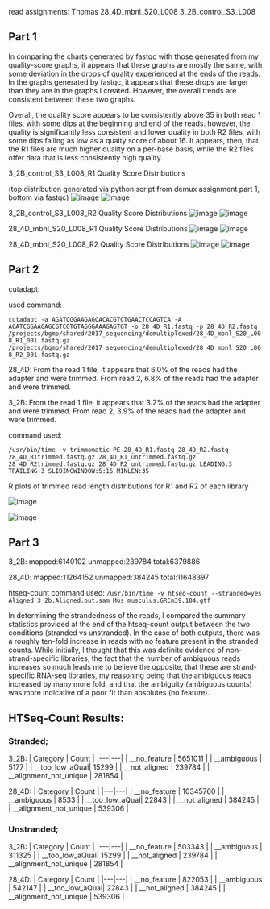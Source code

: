 read assignments: Thomas  28_4D_mbnl_S20_L008     3_2B_control_S3_L008

## Part 1 
In comparing the charts generated by fastqc with those generated from my quality-score graphs, it appears that these graphs are mostly the same, with some deviation in the drops of quality experienced at the ends of the reads. In the graphs generated by fastqc, it appears that these drops are larger than they are in the graphs I created. However, the overall trends are consistent between these two graphs. 

Overall, the quality score appears to be consistently above 35 in both read 1 files, with some dips at the beginning and end of the reads. however, the quality is significantly less consistent and lower quality in both R2 files, with some dips falling as low as a quaity score of about 16. It appears, then, that the R1 files are much higher quality on a per-base basis, while the R2 files offer data that is less consistently high quality. 

3_2B_control_S3_L008_R1 Quality Score Distributions

(top distribution generated via python script from demux assignment part 1, bottom via fastqc)
![image](3_2B_R1hist.png)
![image](3_2B_R1.png)

3_2B_control_S3_L008_R2 Quality Score Distributions
![image](3_2B_R2hist.png)
![image](3_2B_R2.png)

28_4D_mbnl_S20_L008_R1 Quality Score Distributions
![image](28_4D_R1hist.png)
![image](28_4D_R1.png)

28_4D_mbnl_S20_L008_R2 Quality Score Distributions
![image](28_4D_R2hist.png)
![image](28_4D_R2.png)

## Part 2
cutadapt: 

used command: 

``` cutadapt -a AGATCGGAAGAGCACACGTCTGAACTCCAGTCA -A AGATCGGAAGAGCGTCGTGTAGGGAAAGAGTGT -o 28_4D_R1.fastq -p 28_4D_R2.fastq /projects/bgmp/shared/2017_sequencing/demultiplexed/28_4D_mbnl_S20_L008_R1_001.fastq.gz /projects/bgmp/shared/2017_sequencing/demultiplexed/28_4D_mbnl_S20_L008_R2_001.fastq.gz ```

28_4D:
From the read 1 file, it appears that 6.0% of the reads had the adapter and were trimmed. From read 2, 6.8% of the reads had the adapter and were trimmed.

3_2B:
From the read 1 file, it appears that 3.2% of the reads had the adapter and were trimmed. From read 2, 3.9% of the reads had the adapter and were trimmed. 

command used: 

``` /usr/bin/time -v trimmomatic PE 28_4D_R1.fastq 28_4D_R2.fastq 28_4D_R1trimmed.fastq.gz 28_4D_R1_untrimmed.fastq.gz 28_4D_R2trimmed.fastq.gz 28_4D_R2_untrimmed.fastq.gz LEADING:3 TRAILING:3 SLIDINGWINDOW:5:15 MINLEN:35 ```

R plots of trimmed read length distributions for R1 and R2 of each library

![image](plot1.png)

![image](plot2.png)

## Part 3
3_2B:
mapped:6140102
unmapped:239784
total:6379886

28_4D:
mapped:11264152
unmapped:384245
total:11648397

htseq-count command used:
```/usr/bin/time -v htseq-count --stranded=yes Aligned_3_2b.Aligned.out.sam Mus_musculus.GRCm39.104.gtf```

In determining the strandedness of the reads, I compared the summary statistics provided at the end of the htseq-count output between the two conditions (stranded vs unstranded). In the case of both outputs, there was a roughly ten-fold increase in reads with no feature present in the stranded counts. While initially, I thought that this was definite evidence of non-strand-specific libraries, the fact that the number of ambiguous reads increases so much leads me to believe the opposite, that these are strand-specific RNA-seq libraries, my reasoning being that the ambiguous reads increased by many more fold, and that the ambiguity (ambiguous counts) was more indicative of a poor fit than absolutes (no feature). 


## HTSeq-Count Results: 
### Stranded;
3_2B:
| Category | Count |
|---|---|
| __no_feature | 5651011 |
| __ambiguous | 5177 |
| __too_low_aQual| 15299 |
| __not_aligned | 239784 |
| __alignment_not_unique | 281854 |


28_4D:
| Category | Count |
|---|---|
| __no_feature | 10345760 |
| __ambiguous | 8533 |
| __too_low_aQual| 22843 |
| __not_aligned | 384245 |
| __alignment_not_unique | 539306 |


### Unstranded;

3_2B:
| Category | Count |
|---|---|
| __no_feature | 503343 |
| __ambiguous | 311325 |
| __too_low_aQual| 15299 |
| __not_aligned | 239784 |
| __alignment_not_unique | 281854 |


28_4D:
| Category | Count |
|---|---|
| __no_feature | 822053 |
| __ambiguous | 542147 |
| __too_low_aQual| 22843 |
| __not_aligned | 384245 |
| __alignment_not_unique | 539306 |
